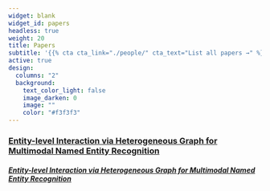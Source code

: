 ```yaml
---
widget: blank
widget_id: papers
headless: true
weight: 20
title: Papers
subtitle: '{{% cta cta_link="./people/" cta_text="List all papers →" %}}'
active: true
design:
  columns: "2"
  background:
    text_color_light: false
    image_darken: 0
    image: ""
    color: "#f3f3f3"
---
```

<!--StartFragment-->

### [Entity-level Interaction via Heterogeneous Graph for Multimodal Named Entity Recognition](https://pris-nlp.github.io/en/publication/entity-level-interaction-via-heterogeneous-graph-for-multimodal-named-entity-recognition/)

<!--EndFragment-->

##### [Entity-level Interaction via Heterogeneous Graph for Multimodal Named Entity Recognition](https://pris-nlp.github.io/en/publication/entity-level-interaction-via-heterogeneous-graph-for-multimodal-named-entity-recognition/)